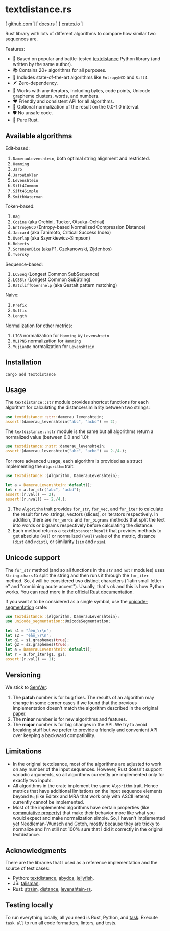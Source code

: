 # textdistance.rs

[ [github.com](https://github.com/life4/textdistance.rs) ]
[ [docs.rs](https://docs.rs/textdistance/) ]
[ [crates.io](crates.io/crates/textdistance) ]

Rust library with lots of different algorithms to compare how similar two sequences are.

Features:

+ 💪 Based on popular and battle-tested [textdistance](https://github.com/life4/textdistance) Python library (and written by the same author).
+ 📚 Contains 20+ algorithms for all purposes.
+ 🔬 Includes state-of-the-art algorithms like `EntropyNCD` and `Sift4`.
+ 🪶 Zero-dependency.
+ 🔨 Works with any iterators, including bytes, code points, Unicode grapheme clusters, words, and numbers.
+ ❤️ Friendly and consistent API for all algorithms.
+ 📏 Optional normalization of the result on the 0.0-1.0 interval.
+ 🛡 No unsafe code.
+ 🦀 Pure Rust.

## Available algorithms

Edit-based:

1. `DamerauLevenshtein`, both optimal string alignment and restricted.
1. `Hamming`
1. `Jaro`
1. `JaroWinkler`
1. `Levenshtein`
1. `Sift4Common`
1. `Sift4Simple`
1. `SmithWaterman`

Token-based:

1. `Bag`
1. `Cosine` (aka Orchini, Tucker, Otsuka–Ochiai)
1. `EntropyNCD` (Entropy-based Normalized Compression Distance)
1. `Jaccard` (aka Tanimoto, Critical Success Index)
1. `Overlap` (aka Szymkiewicz–Simpson)
1. `Roberts`
1. `SorensenDice` (aka F1, Czekanowski, Zijdenbos)
1. `Tversky`

Sequence-based:

1. `LCSSeq` (Longest Common SubSequence)
1. `LCSStr` (Longest Common SubString)
1. `RatcliffObershelp` (aka Gestalt pattern matching)

Naive:

1. `Prefix`
1. `Suffix`
1. `Length`

Normalization for other metrics:

1. `LIG3` normalization for `Hamming` by `Levenshtein`
1. `MLIPNS` normalization for `Hamming`
1. `YujianBo` normalization for `Levenshtein`

## Installation

```shell
cargo add textdistance
```

## Usage

The `textdistance::str` module provides shortcut functions for each algorithm for calculating the distance/similarity between two strings:

```rust
use textdistance::str::damerau_levenshtein;
assert!(damerau_levenshtein("abc", "acbd") == 2);
```

The `textdistance::nstr` module is the same but all algorithms return a normalized value (between 0.0 and 1.0):

```rust
use textdistance::nstr::damerau_levenshtein;
assert!(damerau_levenshtein("abc", "acbd") == 2./4.);
```

For more advanced usage, each algorithm is provided as a struct implementing the `Algorithm` trait:

```rust
use textdistance::{Algorithm, DamerauLevenshtein};

let a = DamerauLevenshtein::default();
let r = a.for_str("abc", "acbd");
assert!(r.val() == 2);
assert!(r.nval() == 2./4.);
```

1. The `Algorithm` trait provides `for_str`, `for_vec`, and `for_iter` to calculate the result for two strings, vectors (slices), or iterators respectively. In addition, there are `for_words` and `for_bigrams` methods that split the text into words or bigrams respectively before calculating the distance.
1. Each method returns a `textdistance::Result` that provides methods to get absolute (`val`) or normalized (`nval`) value of the metric, distance (`dist` and `ndist`), or similarity (`sim` and `nsim`).

## Unicode support

The `for_str` method (and so all functions in the `str` and `nstr` modules) uses `String.chars` to split the string and then runs it through the `for_iter` method. So, `é` will be considered two distinct characters ("latin small letter e" and "combining acute accent"). Usually, that's ok and this is how Python works. You can read more in [the official Rust documentation](https://doc.rust-lang.org/std/primitive.char.html#representation).

If you want `é` to be considered as a single symbol, use the [unicode-segmentation](https://crates.io/crates/unicode-segmentation) crate:

```rust
use textdistance::{Algorithm, DamerauLevenshtein};
use unicode_segmentation::UnicodeSegmentation;

let s1 = "a̐éö̲\r\n";
let s2 = "éa̐ö̲\r\n";
let g1 = s1.graphemes(true);
let g2 = s2.graphemes(true);
let a = DamerauLevenshtein::default();
let r = a.for_iter(g1, g2);
assert!(r.val() == 1);
```

## Versioning

We stick to [SemVer](https://semver.org/):

1. The **patch** number is for bug fixes. The results of an algorithm may change in some corner cases if we found that the previous implementation doesn't match the algorithm described in the original paper.
1. The **minor** number is for new algorithms and features.
1. The **major** number is for big changes in the API. We try to avoid breaking stuff but we prefer to provide a friendly and convenient API over keeping a backward compatibility.

## Limitations

+ In the original textdisance, most of the algorithms are adjusted to work on any number of the input sequences. However, Rust doesn't support variadic arguments, so all algorithms currently are implemented only for exactly two inputs.
+ All algorithms in the crate implement the same `Algorithm` trait. Hence metrics that have additional limitations on the input sequence elements beyond `Eq` (like Editex and MRA that work only with ASCII letters) currently cannot be implemented.
+ Most of the implemented algorithms have certain properties (like [commutative property](https://en.wikipedia.org/wiki/Commutative_property)) that make their behavior more like what you would expect and make normalization simple. So, I haven't implemented yet Needleman-Wunsch and Gotoh, mostly because they are tricky to normalize and I'm still not 100% sure that I did it correctly in the original textdistance.

## Acknowledgments

There are the libraries that I used as a reference implementation and the source of test cases:

+ Python: [textdistance](https://github.com/life4/textdistance), [abydos](https://github.com/chrislit/abydos), [jellyfish](https://github.com/jamesturk/jellyfish).
+ JS: [talisman](https://github.com/Yomguithereal/talisman).
+ Rust: [strsim](https://github.com/dguo/strsim-rs), [distance](https://github.com/mbrlabs/distance), [levenshtein-rs](https://github.com/wooorm/levenshtein-rs).

## Testing locally

To run everything locally, all you need is Rust, Python, and [task](https://taskfile.dev/installation/). Execute `task all` to run all code formatters, linters, and tests.
